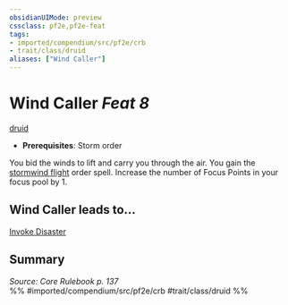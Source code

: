```yaml
---
obsidianUIMode: preview
cssclass: pf2e,pf2e-feat
tags:
- imported/compendium/src/pf2e/crb
- trait/class/druid
aliases: ["Wind Caller"]
---
```

# Wind Caller  *Feat 8*  
[druid](rules/traits/druid.md)  

- **Prerequisites**: Storm order

You bid the winds to lift and carry you through the air. You gain the [stormwind flight](../spells/stormwind-flight.md) order spell. Increase the number of Focus Points in your focus pool by 1.

## Wind Caller leads to...

[Invoke Disaster](invoke-disaster.md)

## Summary

*Source: Core Rulebook p. 137*  
%% #imported/compendium/src/pf2e/crb #trait/class/druid %%